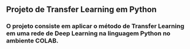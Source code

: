 ## Projeto de Transfer Learning em Python 
### O projeto consiste em aplicar o método de Transfer Learning em uma rede de Deep Learning na linguagem Python no ambiente COLAB.
